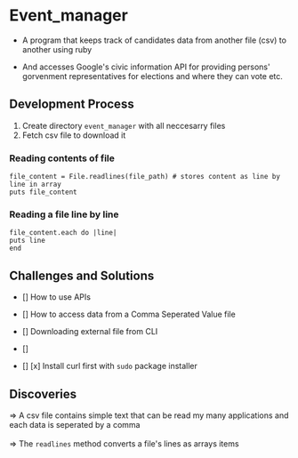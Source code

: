 # Event_manager

* A program that keeps track of candidates data from another file (csv) to another using ruby

* And accesses Google's civic information API for providing persons' gorvenment representatives for elections and where they can vote etc.

## Development Process

1. Create directory `event_manager` with all neccesarry files
2. Fetch csv file to download it

### Reading contents of file

```
file_content = File.readlines(file_path) # stores content as line by line in array
puts file_content
```

### Reading a file line by line
```
file_content.each do |line|
puts line
end
```

## Challenges and Solutions

- [] How to use APIs
- [] How to access data from a Comma Seperated Value file
- [] Downloading external file from CLI

- []
- []
[x] Install curl first with `sudo` package installer

## Discoveries

=> A csv file contains simple text that can be read my many applications and each data is seperated by a comma
<br></br>
=> The `readlines` method converts a file's lines as arrays items
